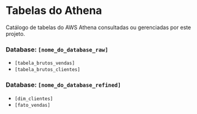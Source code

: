 # Tabelas do Athena

Catálogo de tabelas do AWS Athena consultadas ou gerenciadas por este projeto.

### Database: `[nome_do_database_raw]`
-   `[tabela_brutos_vendas]`
-   `[tabela_brutos_clientes]`

### Database: `[nome_do_database_refined]`
-   `[dim_clientes]`
-   `[fato_vendas]`
